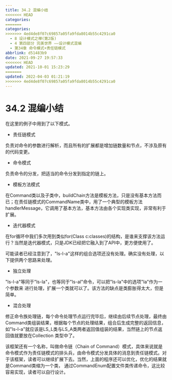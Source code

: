 ```yaml
---
title: 34.2 混编小结
<<<<<<< HEAD
categories:
=======
categories: 
>>>>>>> 4ed4de8f07c69857a05fa9fda8014b55c4291ca0
  - 8 设计模式之禅(第2版)
  - 4 第四部分 完美世界 ——设计模式混编
  - 第34章 命令模式+责任链模式
abbrlink: d51483b9
date: 2021-09-27 19:57:33
<<<<<<< HEAD
updated: 2021-10-01 15:23:29
=======
updated: 2022-04-03 01:21:19
>>>>>>> 4ed4de8f07c69857a05fa9fda8014b55c4291ca0
---
```

# 34.2 混编小结
在这里的例子中用到了以下模式。
- 责任链模式

负责对命令的参数进行解析，而且所有的扩展都是增加链数量和节点，不涉及原有的代码变更。
- 命令模式

负责命令的分发，把适当的命令分发到指定的链上。
- 模板方法模式

在Command类以及子类中，buildChain方法是模板方法，只是没有基本方法而已；在责任链模式的CommandName类中，用了一个典型的模板方法handlerMessage，它调用了基本方法，基本方法由各个实现类实现，非常有利于扩展。

- 迭代器模式

在for循环中我们多次用到类似for(Class c:classes)的结构，是谁来支撑该方法运行？当然是迭代器模式，只是JDK已经把它融入到了API中，更方便使用了。

可能读者已经注意到了，"ls-l-a"这样的组合选项还没有处理。确实没有处理，以下提供两个思路来处理。
- 独立处理

"ls-l-a"等同于"ls-la"，也等同于"ls-al"命令，可以把"ls-la"中的选项"la"作为一个参数来 进行处理，扩展一个类就可以了。该方法的缺点是类膨胀得太大，但是简单。
- 混合处理

修正命令族处理链，每个命令处理节点运行完毕后，继续由后续节点处理，最终由Command类组装结果，根据每个节点的处理结果，组合后生成完整的返回信息，如"ls-l-a"就应该是LS_L类与LS_A类两者返回值组装的结果，当然链上的节点返回值就要放在Collection 类型中了。

该框架还有一个名称，叫做命令链（Chain of Command）模式，具体来说就是命令模式作为责任链模式的排头兵，由命令模式分发具体的消息到责任链模式。对于该框架，读者可以继续扩展下去。当然，上面的程序还可以优化，优化的结果就是Command类缩为一个类， 通过CommandEnum配置文件类传递命令，这比较容易实现，读者可以自行设计。

